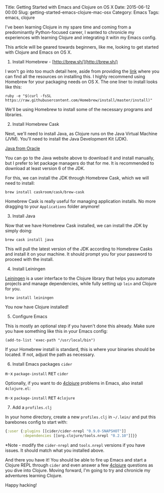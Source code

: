 Title: Getting Started with Emacs and Clojure on OS X
Date: 2015-06-12 00:00
Slug: getting-started-emacs-clojure-mac-osx
Category: Emacs
Tags: emacs, clojure


I've been learning Clojure in my spare time and coming from a
predominantly Python-focused career, I wanted to chronicle my
experiences with learning Clojure and integrating it witin my Emacs
config.

This article will be geared towards beginners, like me, looking to get
started with Clojure and Emacs on OS X.

<!-- PELICAN_END_SUMMARY -->

1) Install Homebrew - [http://brew.sh/](http://brew.sh/)

I won't go into too much detail here, aside from providing the
[link](http://brew.sh/) where you can find all the resources on
installing this. I highly recommend using Homebrew for your packaging
needs on OS X. The one liner to install looks like this:

```console
ruby -e "$(curl -fsSL https://raw.githubusercontent.com/Homebrew/install/master/install)"
```

We'll be using Homebrew to install some of the necessary programs and
libraries.

2) Install Homebrew Cask

Next, we'll need to install Java, as Clojure runs on the Java Virtual
Machine (JVM). You'll need to install the Java Development Kit (JDK).

[Java from Oracle](http://www.oracle.com/technetwork/java/index.html)

You can go to the Java website above to download it and install
manually, but I prefer to let package managers do that for me. It is
recommended to download at least version 6 of the JDK.

For this, we can install the JDK through Homebrew Cask, which we will
need to install:

```console
brew install caskroom/cask/brew-cask
```

Homebrew Cask is really useful for managing application installs. No
more dragging to your `Applications` folder anymore!

3) Install Java

Now that we have Homebrew Cask installed, we can install the JDK by
simply doing:

```console
brew cask install java
```

This will pull the latest version of the JDK according to Homebrew
Casks and install it on your machine. It should prompt you for your
password to proceed with the install.

4) Install Leiningen

[Leiningen](http://leiningen.org/) is a user interface to the Clojure
library that helps you automate projects and manage dependencies,
while fully setting up `lein` and Clojure for you.

```console
brew install leiningen
```

You now have Clojure installed!

5) Configure Emacs

This is mostly an optional step if you haven't done this already. Make
sure you have something like this in your Emacs config:

```elisp
(add-to-list 'exec-path "/usr/local/bin")
```

If your Homebrew install is standard, this is where your binaries
should be located. If not, adjust the path as necessary.

6) Install Emacs packages `cider`

<kbd>m-x</kbd> `package-install` <kbd>RET</kbd> `cider`

Optionally, if you want to do [4clojure](https://www.4clojure.com/)
problems in Emacs, also install `4clojure.el`:

<kbd>m-x</kbd> `package-install` <kbd>RET</kbd> `4clojure`

7) Add a `profiles.clj`

In your home directory, create a new `profiles.clj` in `~/.lein/` and
put this barebones config to start with:

```clojure
{:user {:plugins [[cider/cider-nrepl "0.9.0-SNAPSHOT"]]
        :dependencies [[org.clojure/tools.nrepl "0.2.10"]]}}
```

*Note - modify the `cider-nrepl` and `tools.nrepl` versions if you
 have issues. It should match what you installed above.

And there you have it! You should be able to fire up Emacs and start a
Clojure REPL through `cider` and even answer a few
[4clojure](https://www.4clojure.com/) questions as you dive into
Clojure. Moving forward, I'm going to try and chronicle my adventures
learning Clojure.

Happy hacking!
